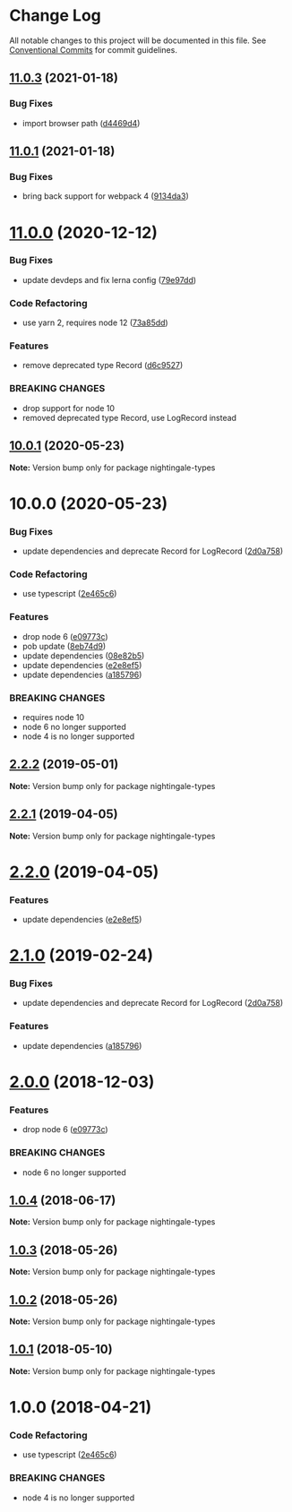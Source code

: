 # Change Log

All notable changes to this project will be documented in this file.
See [Conventional Commits](https://conventionalcommits.org) for commit guidelines.

## [11.0.3](https://github.com/christophehurpeau/nightingale/compare/v11.0.2...v11.0.3) (2021-01-18)


### Bug Fixes

* import browser path ([d4469d4](https://github.com/christophehurpeau/nightingale/commit/d4469d400db56a8dc22838ae6308fdd607375566))





## [11.0.1](https://github.com/christophehurpeau/nightingale/compare/v11.0.0...v11.0.1) (2021-01-18)


### Bug Fixes

* bring back support for webpack 4 ([9134da3](https://github.com/christophehurpeau/nightingale/commit/9134da3b85fb46da826c4f59631942373b51f592))





# [11.0.0](https://github.com/christophehurpeau/nightingale/compare/v10.0.1...v11.0.0) (2020-12-12)


### Bug Fixes

* update devdeps and fix lerna config ([79e97dd](https://github.com/christophehurpeau/nightingale/commit/79e97dd8ad0750a2e5871d9fdeee49de1668bf77))


### Code Refactoring

* use yarn 2, requires node 12 ([73a85dd](https://github.com/christophehurpeau/nightingale/commit/73a85ddc37dbfe53b80fd6feea6cbd31874ea771))


### Features

* remove deprecated type Record ([d6c9527](https://github.com/christophehurpeau/nightingale/commit/d6c95275bbdc1707e25a90a8813422f4410bfbd9))


### BREAKING CHANGES

* drop support for node 10
* removed deprecated type Record, use LogRecord instead





## [10.0.1](https://github.com/christophehurpeau/nightingale/compare/v10.0.0...v10.0.1) (2020-05-23)

**Note:** Version bump only for package nightingale-types





# 10.0.0 (2020-05-23)


### Bug Fixes

* update dependencies and deprecate Record for LogRecord ([2d0a758](https://github.com/christophehurpeau/nightingale/commit/2d0a758))


### Code Refactoring

* use typescript ([2e465c6](https://github.com/christophehurpeau/nightingale/commit/2e465c6))


### Features

* drop node 6 ([e09773c](https://github.com/christophehurpeau/nightingale/commit/e09773c))
* pob update ([8eb74d9](https://github.com/christophehurpeau/nightingale/commit/8eb74d9))
* update dependencies ([08e82b5](https://github.com/christophehurpeau/nightingale/commit/08e82b5))
* update dependencies ([e2e8ef5](https://github.com/christophehurpeau/nightingale/commit/e2e8ef5))
* update dependencies ([a185796](https://github.com/christophehurpeau/nightingale/commit/a185796))


### BREAKING CHANGES

* requires node 10
* node 6 no longer supported
* node 4 is no longer supported





## [2.2.2](https://github.com/christophehurpeau/nightingale/compare/nightingale-types@2.2.1...nightingale-types@2.2.2) (2019-05-01)

**Note:** Version bump only for package nightingale-types





## [2.2.1](https://github.com/christophehurpeau/nightingale/compare/nightingale-types@2.2.0...nightingale-types@2.2.1) (2019-04-05)

**Note:** Version bump only for package nightingale-types





# [2.2.0](https://github.com/christophehurpeau/nightingale/compare/nightingale-types@2.1.0...nightingale-types@2.2.0) (2019-04-05)


### Features

* update dependencies ([e2e8ef5](https://github.com/christophehurpeau/nightingale/commit/e2e8ef5))





# [2.1.0](https://github.com/christophehurpeau/nightingale/compare/nightingale-types@2.0.0...nightingale-types@2.1.0) (2019-02-24)


### Bug Fixes

* update dependencies and deprecate Record for LogRecord ([2d0a758](https://github.com/christophehurpeau/nightingale/commit/2d0a758))


### Features

* update dependencies ([a185796](https://github.com/christophehurpeau/nightingale/commit/a185796))





# [2.0.0](https://github.com/christophehurpeau/nightingale/compare/nightingale-types@1.0.4...nightingale-types@2.0.0) (2018-12-03)


### Features

* drop node 6 ([e09773c](https://github.com/christophehurpeau/nightingale/commit/e09773c))


### BREAKING CHANGES

* node 6 no longer supported





<a name="1.0.4"></a>
## [1.0.4](https://github.com/christophehurpeau/nightingale/compare/nightingale-types@1.0.3...nightingale-types@1.0.4) (2018-06-17)

**Note:** Version bump only for package nightingale-types





<a name="1.0.3"></a>
## [1.0.3](https://github.com/christophehurpeau/nightingale/compare/nightingale-types@1.0.2...nightingale-types@1.0.3) (2018-05-26)

**Note:** Version bump only for package nightingale-types





<a name="1.0.2"></a>
## [1.0.2](https://github.com/christophehurpeau/nightingale/compare/nightingale-types@1.0.1...nightingale-types@1.0.2) (2018-05-26)

**Note:** Version bump only for package nightingale-types





<a name="1.0.1"></a>
## [1.0.1](https://github.com/christophehurpeau/nightingale/compare/nightingale-types@1.0.0...nightingale-types@1.0.1) (2018-05-10)

**Note:** Version bump only for package nightingale-types





<a name="1.0.0"></a>
# 1.0.0 (2018-04-21)


### Code Refactoring

* use typescript ([2e465c6](https://github.com/christophehurpeau/nightingale/commit/2e465c6))


### BREAKING CHANGES

* node 4 is no longer supported
